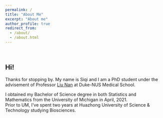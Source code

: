 ```yaml
---
permalink: /
title: "About Me"
excerpt: "About me"
author_profile: true
redirect_from: 
  - /about/
  - /about.html
---
```


<br>

Hi! 
------

Thanks for stopping by. My name is Siqi and I am a PhD student under the advisement of Professor [Liu Nan](https://www.duke-nus.edu.sg/directory/detail/liu-nan) at Duke-NUS Medical School.

I obtained my Bachelor of Science degree in both Statistics and Mathematics from the University of Michigan in April, 2021.  <br>
Prior to UM, I've spent two years at Huazhong University of Science & Technology studying Biosciences.

<!-- 
Create content & metadata
------
For site content, there is one markdown file for each type of content.



How to edit your site's GitHub repository
------ -->


